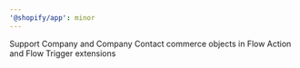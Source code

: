 ```yaml
---
'@shopify/app': minor
---
```


Support Company and Company Contact commerce objects in Flow Action and Flow Trigger extensions
